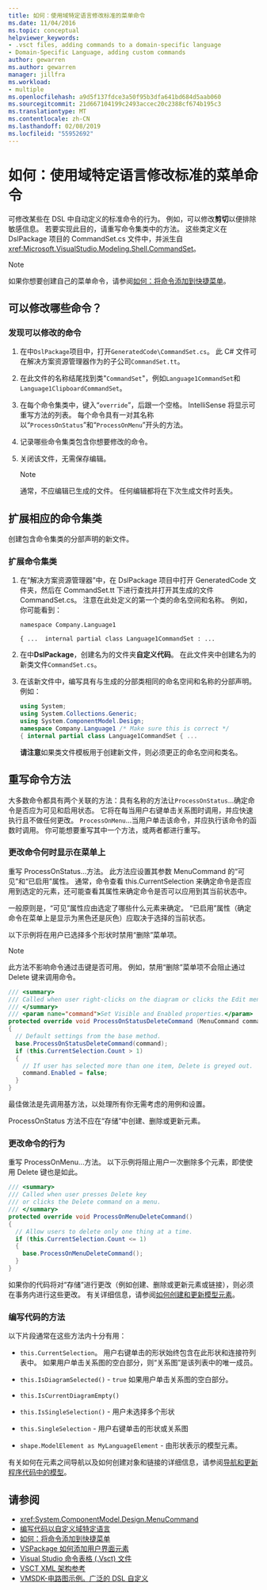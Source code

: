 ```yaml
---
title: 如何：使用域特定语言修改标准的菜单命令
ms.date: 11/04/2016
ms.topic: conceptual
helpviewer_keywords:
- .vsct files, adding commands to a domain-specific language
- Domain-Specific Language, adding custom commands
author: gewarren
ms.author: gewarren
manager: jillfra
ms.workload:
- multiple
ms.openlocfilehash: a9d5f137fdce3a50f95b3dfa641bd684d5aab060
ms.sourcegitcommit: 21d667104199c2493accec20c2388cf674b195c3
ms.translationtype: MT
ms.contentlocale: zh-CN
ms.lasthandoff: 02/08/2019
ms.locfileid: "55952692"
---
```

# <a name="how-to-modify-a-standard-menu-command-in-a-domain-specific-language"></a>如何：使用域特定语言修改标准的菜单命令

可修改某些在 DSL 中自动定义的标准命令的行为。 例如，可以修改**剪切**以便排除敏感信息。 若要实现此目的，请重写命令集类中的方法。 这些类定义在 DslPackage 项目的 CommandSet.cs 文件中，并派生自 <xref:Microsoft.VisualStudio.Modeling.Shell.CommandSet>。

> [!NOTE]
> 如果你想要创建自己的菜单命令，请参阅[如何：将命令添加到快捷菜单](../modeling/how-to-add-a-command-to-the-shortcut-menu.md)。

## <a name="what-commands-can-you-modify"></a>可以修改哪些命令？

### <a name="to-discover-what-commands-you-can-modify"></a>发现可以修改的命令

1.  在中`DslPackage`项目中，打开`GeneratedCode\CommandSet.cs`。 此 C# 文件可在解决方案资源管理器作为的子公司`CommandSet.tt`。

2.  在此文件的名称结尾找到类"`CommandSet`"，例如`Language1CommandSet`和`Language1ClipboardCommandSet`。

3.  在每个命令集类中，键入“`override`”，后跟一个空格。 IntelliSense 将显示可重写方法的列表。 每个命令具有一对其名称以“`ProcessOnStatus`”和“`ProcessOnMenu`”开头的方法。

4.  记录哪些命令集类包含你想要修改的命令。

5.  关闭该文件，无需保存编辑。

    > [!NOTE]
    > 通常，不应编辑已生成的文件。 任何编辑都将在下次生成文件时丢失。

## <a name="extend-the-appropriate-command-set-class"></a>扩展相应的命令集类

创建包含命令集类的分部声明的新文件。

### <a name="to-extend-the-command-set-class"></a>扩展命令集类

1.  在“解决方案资源管理器”中，在 DslPackage 项目中打开 GeneratedCode 文件夹，然后在 CommandSet.tt 下进行查找并打开其生成的文件 CommandSet.cs。 注意在此处定义的第一个类的命名空间和名称。 例如，你可能看到：

     `namespace Company.Language1`

     `{ ...  internal partial class Language1CommandSet : ...`

2.  在中**DslPackage**，创建名为的文件夹**自定义代码**。 在此文件夹中创建名为的新类文件`CommandSet.cs`。

3.  在该新文件中，编写具有与生成的分部类相同的命名空间和名称的分部声明。 例如：

    ```csharp
    using System;
    using System.Collections.Generic;
    using System.ComponentModel.Design;
    namespace Company.Language1 /* Make sure this is correct */
    { internal partial class Language1CommandSet { ...
    ```

     **请注意**如果类文件模板用于创建新文件，则必须更正的命名空间和类名。

## <a name="override-the-command-methods"></a>重写命令方法

大多数命令都具有两个关联的方法：具有名称的方法让`ProcessOnStatus`...确定命令是否应为可见和启用状态。 它将在每当用户右键单击关系图时调用，并应快速执行且不做任何更改。 `ProcessOnMenu`...当用户单击该命令，并应执行该命令的函数时调用。 你可能想要重写其中一个方法，或两者都进行重写。

### <a name="to-change-when-the-command-appears-on-a-menu"></a>更改命令何时显示在菜单上

重写 ProcessOnStatus...方法。 此方法应设置其参数 MenuCommand 的“可见”和“已启用”属性。 通常，命令查看 this.CurrentSelection 来确定命令是否应用到选定的元素，还可能查看其属性来确定命令是否可以应用到其当前状态中。

一般原则是，“可见”属性应由选定了哪些什么元素来确定。 “已启用”属性（确定命令在菜单上是显示为黑色还是灰色）应取决于选择的当前状态。

以下示例将在用户已选择多个形状时禁用“删除”菜单项。

> [!NOTE]
> 此方法不影响命令通过击键是否可用。 例如，禁用“删除”菜单项不会阻止通过 Delete 键来调用命令。

```csharp
/// <summary>
/// Called when user right-clicks on the diagram or clicks the Edit menu.
/// </summary>
/// <param name="command">Set Visible and Enabled properties.</param>
protected override void ProcessOnStatusDeleteCommand (MenuCommand command)
{
  // Default settings from the base method.
  base.ProcessOnStatusDeleteCommand(command);
  if (this.CurrentSelection.Count > 1)
  {
    // If user has selected more than one item, Delete is greyed out.
    command.Enabled = false;
  }
}
```

最佳做法是先调用基方法，以处理所有你无需考虑的用例和设置。

ProcessOnStatus 方法不应在“存储”中创建、删除或更新元素。

### <a name="to-change-the-behavior-of-the-command"></a>更改命令的行为

重写 ProcessOnMenu...方法。 以下示例将阻止用户一次删除多个元素，即使使用 Delete 键也是如此。

```csharp
/// <summary>
/// Called when user presses Delete key
/// or clicks the Delete command on a menu.
/// </summary>
protected override void ProcessOnMenuDeleteCommand()
{
  // Allow users to delete only one thing at a time.
  if (this.CurrentSelection.Count <= 1)
  {
    base.ProcessOnMenuDeleteCommand();
  }
}
```

如果你的代码将对“存储”进行更改（例如创建、删除或更新元素或链接），则必须在事务内进行这些更改。 有关详细信息，请参阅[如何创建和更新模型元素](../modeling/how-to-modify-a-standard-menu-command-in-a-domain-specific-language.md)。

### <a name="write-the-code-of-the-methods"></a>编写代码的方法

以下片段通常在这些方法内十分有用：

-   `this.CurrentSelection`。 用户右键单击的形状始终包含在此形状和连接符列表中。 如果用户单击关系图的空白部分，则“关系图”是该列表中的唯一成员。

-   `this.IsDiagramSelected()` - `true` 如果用户单击关系图的空白部分。

-   `this.IsCurrentDiagramEmpty()`

-   `this.IsSingleSelection()` - 用户未选择多个形状

-   `this.SingleSelection` - 用户右键单击的形状或关系图

-   `shape.ModelElement as MyLanguageElement` - 由形状表示的模型元素。

有关如何在元素之间导航以及如何创建对象和链接的详细信息，请参阅[导航和更新程序代码中的模型](../modeling/navigating-and-updating-a-model-in-program-code.md)。

## <a name="see-also"></a>请参阅

- <xref:System.ComponentModel.Design.MenuCommand>
- [编写代码以自定义域特定语言](../modeling/writing-code-to-customise-a-domain-specific-language.md)
- [如何：将命令添加到快捷菜单](../modeling/how-to-add-a-command-to-the-shortcut-menu.md)
- [VSPackage 如何添加用户界面元素](../extensibility/internals/how-vspackages-add-user-interface-elements.md)
- [Visual Studio 命令表格 (.Vsct) 文件](../extensibility/internals/visual-studio-command-table-dot-vsct-files.md)
- [VSCT XML 架构参考](../extensibility/vsct-xml-schema-reference.md)
- [VMSDK-电路图示例。广泛的 DSL 自定义](https://code.msdn.microsoft.com/Visualization-Modeling-SDK-763778e8)
